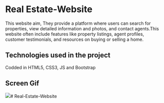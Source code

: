 <h1> Real Estate-Website</h1>

 This website aim, They provide a platform where users can search for properties, view detailed information and photos, and contact agents.This website often include features like property listings, agent profiles, customer testimonials, and resources on buying or selling a home. 

<h2>Technologies used in the project</h2>

Codded in HTML5, CSS3, JS and Bootstrap

<h2>Screen Gif</h2>

![](images/screen1.gif)# Real-Estate-Website
